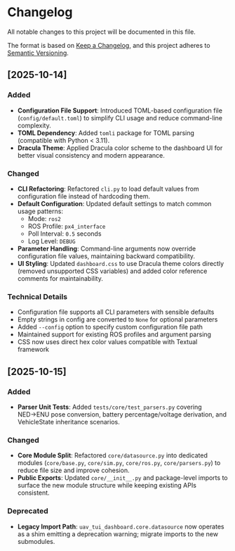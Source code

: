 # Changelog

All notable changes to this project will be documented in this file.

The format is based on [Keep a Changelog](https://keepachangelog.com/en/1.0.0/),
and this project adheres to [Semantic Versioning](https://semver.org/spec/v2.0.0.html).

## [2025-10-14]

### Added
- **Configuration File Support**: Introduced TOML-based configuration file (`config/default.toml`) to simplify CLI usage and reduce command-line complexity.
- **TOML Dependency**: Added `tomli` package for TOML parsing (compatible with Python < 3.11).
- **Dracula Theme**: Applied Dracula color scheme to the dashboard UI for better visual consistency and modern appearance.

### Changed
- **CLI Refactoring**: Refactored `cli.py` to load default values from configuration file instead of hardcoding them.
- **Default Configuration**: Updated default settings to match common usage patterns:
  - Mode: `ros2`
  - ROS Profile: `px4_interface`
  - Poll Interval: `0.5` seconds
  - Log Level: `DEBUG`
- **Parameter Handling**: Command-line arguments now override configuration file values, maintaining backward compatibility.
- **UI Styling**: Updated `dashboard.css` to use Dracula theme colors directly (removed unsupported CSS variables) and added color reference comments for maintainability.

### Technical Details
- Configuration file supports all CLI parameters with sensible defaults
- Empty strings in config are converted to `None` for optional parameters
- Added `--config` option to specify custom configuration file path
- Maintained support for existing ROS profiles and argument parsing
- CSS now uses direct hex color values compatible with Textual framework

## [2025-10-15]

### Added
- **Parser Unit Tests**: Added `tests/core/test_parsers.py` covering NED→ENU pose conversion, battery percentage/voltage derivation, and VehicleState inheritance scenarios.

### Changed
- **Core Module Split**: Refactored `core/datasource.py` into dedicated modules (`core/base.py`, `core/sim.py`, `core/ros.py`, `core/parsers.py`) to reduce file size and improve cohesion.
- **Public Exports**: Updated `core/__init__.py` and package-level imports to surface the new module structure while keeping existing APIs consistent.

### Deprecated
- **Legacy Import Path**: `uav_tui_dashboard.core.datasource` now operates as a shim emitting a deprecation warning; migrate imports to the new submodules.